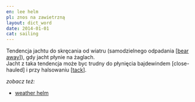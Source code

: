 ```yaml
---
en: lee helm
pl: znos na zawietrzną
layout: dict_word
date: 2014-01-01
cat: sailing
---
```


Tendencja jachtu do skręcania od wiatru (samodzielnego odpadania [[bear away](/dict/b/bear-away/)]), gdy jacht płynie na żaglach.  
Jacht z taka tendencja może byc trudny do płynięcia bajdewindem [close-hauled] i 
przy halsowaniu [[tack](/dict/t/tack/)].

*zobacz też:*

* [weather helm](/dict/w/weather-helm/)